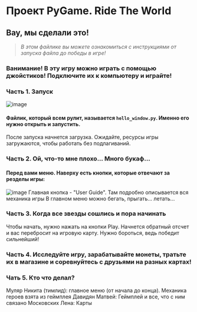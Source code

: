 # Проект PyGame. Ride The World
## Вау, мы сделали это!
> _В этом файлике вы можете ознакомиться с инструкциями от запуска файла до победы в игре!_

### Ванимание! В эту игру можно играть с помощью джойстиков! Подключите их к компьютеру и играйте!

### Часть 1. Запуск
![image](https://user-images.githubusercontent.com/117512834/218215088-c93d28a7-1a64-45c5-b7ee-0804bcd1cea1.png)
#### Файлик, который всем рулит, называется `hello_window.py`. Именно его нужно открыть и запустить.
После запуска начнется загрузка. Ожидайте, ресурсы игры загружаются, чтобы работать без подлагиваний.

### Часть 2. Ой, что-то мне плохо... Много букаф...
#### Перед вами меню. Наверху есть кнопки, которые отвечают за резделы игры:
![image](https://user-images.githubusercontent.com/117512834/218216101-f42bf9eb-b145-419f-bdd1-ce42ef1077cf.png)
Главная кнопка - "User Guide". Там подробно описывается вся механика игры
В главном меню можно бегать, прыгать... летать...

### Часть 3. Когда все звезды сошлись и пора начинать
Чтобы начать, нужно нажать на кнопки Play. Начнется обратный отсчет и вас перебросит на игровую карту. Нужно бороться,
ведь победит сильнейший!

### Часть 4. Исследуйте игру, зарабатывайте монеты, тратьте их в магазине и соревнуйтесь с друзьями на разных картах!

### Чать 5. Кто что делал?
Муляр Никита (тимлид): главное меню (от начала до конца). Механика героев взята из геймплея
Давидян Матвей: Геймплей и все, что с ним связано
Московских Лена: Карты
